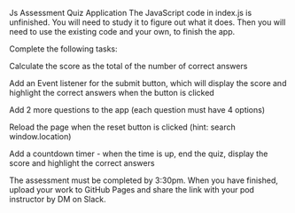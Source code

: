 Js Assessment 
Quiz Application
The JavaScript code in index.js is unfinished. You will need to study it to figure out what it does. Then you will need to use the existing code and your own, to finish the app.

Complete the following tasks:

Calculate the score as the total of the number of correct answers

Add an Event listener for the submit button, which will display the score and highlight the correct answers when the button is clicked

Add 2 more questions to the app (each question must have 4 options)

Reload the page when the reset button is clicked (hint: search window.location)

Add a countdown timer - when the time is up, end the quiz, display the score and highlight the correct answers

The assessment must be completed by 3:30pm. When you have finished, upload your work to GitHub Pages and share the link with your pod instructor by DM on Slack.

